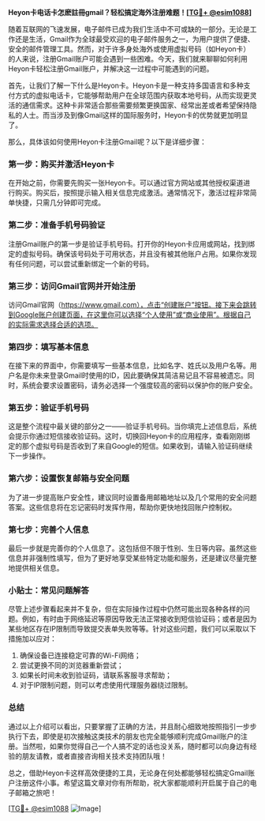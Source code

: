 **Heyon卡电话卡怎麽註冊gmail？轻松搞定海外注册难题！[[TG💪+ @esim1088](https://t.me/s/esim1088)]**

随着互联网的飞速发展，电子邮件已成为我们生活中不可或缺的一部分。无论是工作还是生活，Gmail作为全球最受欢迎的电子邮件服务之一，为用户提供了便捷、安全的邮件管理工具。然而，对于许多身处海外或使用虚拟号码（如Heyon卡）的人来说，注册Gmail账户可能会遇到一些困难。今天，我们就来聊聊如何利用Heyon卡轻松注册Gmail账户，并解决这一过程中可能遇到的问题。

首先，让我们了解一下什么是Heyon卡。Heyon卡是一种支持多国语言和多种支付方式的虚拟电话卡，它能够帮助用户在全球范围内获取本地号码，从而实现更灵活的通信需求。这种卡非常适合那些需要频繁更换国家、经常出差或者希望保持隐私的人士。而当涉及到像Gmail这样的国际服务时，Heyon卡的优势就更加明显了。

那么，具体该如何使用Heyon卡注册Gmail呢？以下是详细步骤：

### 第一步：购买并激活Heyon卡

在开始之前，你需要先购买一张Heyon卡。可以通过官方网站或其他授权渠道进行购买。购买后，按照提示输入相关信息完成激活。通常情况下，激活过程非常简单快捷，只需几分钟即可完成。

### 第二步：准备手机号码验证

注册Gmail账户的第一步是验证手机号码。打开你的Heyon卡应用或网站，找到绑定的虚拟号码。确保该号码处于可用状态，并且没有被其他账户占用。如果你发现有任何问题，可以尝试重新绑定一个新的号码。

### 第三步：访问Gmail官网并开始注册

访问Gmail官网（https://www.gmail.com），点击“创建账户”按钮。接下来会跳转到Google账户创建页面，在这里你可以选择“个人使用”或“商业使用”。根据自己的实际需求选择合适的选项。

### 第四步：填写基本信息

在接下来的界面中，你需要填写一些基本信息，比如名字、姓氏以及用户名等。用户名是你未来登录Gmail时使用的ID，因此要确保其简洁易记且不容易被遗忘。同时，系统会要求设置密码，请务必选择一个强度较高的密码以保护你的账户安全。

### 第五步：验证手机号码

这是整个流程中最关键的部分之一——验证手机号码。当你填完上述信息后，系统会提示你通过短信接收验证码。这时，切换回Heyon卡的应用程序，查看刚刚绑定的那个虚拟号码是否收到了来自Google的短信。如果收到，请输入验证码继续下一步操作。

### 第六步：设置恢复邮箱与安全问题

为了进一步提高账户安全性，建议同时设置备用邮箱地址以及几个常用的安全问题答案。这些信息将在忘记密码时发挥作用，帮助你更快地找回账户控制权。

### 第七步：完善个人信息

最后一步就是完善你的个人信息了。这包括但不限于性别、生日等内容。虽然这些信息并非强制性填写，但为了更好地享受某些特定功能和服务，还是建议尽量完整地提供相关信息。

### 小贴士：常见问题解答

尽管上述步骤看起来并不复杂，但在实际操作过程中仍然可能出现各种各样的问题。例如，有时由于网络延迟等原因导致无法正常接收到短信验证码；或者是因为某些地区存在IP限制而导致提交表单失败等等。针对这些问题，我们可以采取以下措施加以应对：

1. 确保设备已连接稳定可靠的Wi-Fi网络；
2. 尝试更换不同的浏览器重新尝试；
3. 如果长时间未收到验证码，请联系客服寻求帮助；
4. 对于IP限制问题，则可以考虑使用代理服务器绕过限制。

### 总结

通过以上介绍可以看出，只要掌握了正确的方法，并且耐心细致地按照指引一步步执行下去，即使是初次接触这类技术的朋友也完全能够顺利完成Gmail账户的注册。当然啦，如果你觉得自己一个人搞不定的话也没关系，随时都可以向身边有经验的朋友请教，或者直接咨询相关技术支持团队哦！

总之，借助Heyon卡这样高效便捷的工具，无论身在何处都能够轻松搞定Gmail账户注册这件小事。希望这篇文章对你有所帮助，祝大家都能顺利开启属于自己的电子邮箱之旅吧！

[[TG💪+ @esim1088](https://t.me/s/esim1088) ![Image](https://i.postimg.cc/4NQfJmqS/Snipaste-2025-05-13-00-14-12.png)]